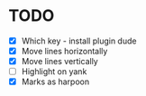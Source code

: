 # TODO

- [x] Which key - install plugin dude
- [x] Move lines horizontally
- [x] Move lines vertically
- [ ] Highlight on yank
- [x] Marks as harpoon
